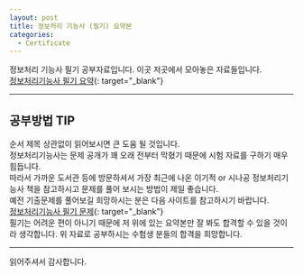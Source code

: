 ```yaml
---
layout: post
title: 정보처리 기능사 (필기) 요약본
categories:
  - Certificate
---
```


정보처리 기능사 필기 공부자료입니다. 이곳 저곳에서 모아놓은 자료들입니다.  
[정보처리기능사 필기 요약](https://1drv.ms/f/s!AnCKISpAsNPvi8QgQbEhABnSsjUV-w){: target="_blank"}  

---
## 공부방법 TIP  
순서 제목 상관없이 읽어보시면 큰 도움 될 것입니다.  
정보처리기능사는 문제 공개가 꽤 오래 전부터 막혔기 때문에 시험 자료를 구하기 매우 힘듭니다.  
따라서 가까운 도서관 등에 방문하셔서 가장 최근에 나온 이기적 or 시나공 정보처리기능사 책을 참고하시고 문제를 풀어 보시는 방법이 제일 좋습니다.  
예전 기출문제를 풀어보길 희망하시는 분은 다음 사이트를 참고하시기 바랍니다.  
[정보처리기능사 필기 문제](https://www.comcbt.com/xe/j1){: target="_blank"}  
필기는 어려운 편이 아니기 때문에 저 위에 있는 요약본만 잘 봐도 합격할 수 있을 것이라 생각합니다. 위 자료로 공부하시는 수험생 분들의 합격을 희망합니다.  

---

읽어주셔서 감사합니다.

